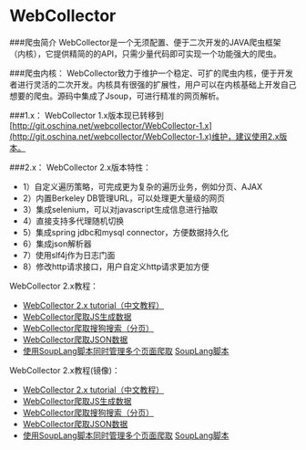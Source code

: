 WebCollector
============

###爬虫简介
WebCollector是一个无须配置、便于二次开发的JAVA爬虫框架（内核），它提供精简的的API，只需少量代码即可实现一个功能强大的爬虫。

###爬虫内核：
WebCollector致力于维护一个稳定、可扩的爬虫内核，便于开发者进行灵活的二次开发。内核具有很强的扩展性，用户可以在内核基础上开发自己想要的爬虫。源码中集成了Jsoup，可进行精准的网页解析。

###1.x：
WebCollector 1.x版本现已转移到[http://git.oschina.net/webcollector/WebCollector-1.x](http://git.oschina.net/webcollector/WebCollector-1.x)维护，建议使用2.x版本。

###2.x：
WebCollector 2.x版本特性：
* 1）自定义遍历策略，可完成更为复杂的遍历业务，例如分页、AJAX
* 2）内置Berkeley DB管理URL，可以处理更大量级的网页
* 3）集成selenium，可以对javascript生成信息进行抽取
* 4）直接支持多代理随机切换
* 5）集成spring jdbc和mysql connector，方便数据持久化
* 6）集成json解析器
* 7）使用slf4j作为日志门面
* 8）修改http请求接口，用户自定义http请求更加方便

WebCollector 2.x教程：
* [WebCollector 2.x tutorial（中文教程）](https://github.com/CrawlScript/WebCollector/blob/master/WebCollector/src/main/java/cn/edu/hfut/dmic/webcollector/example/TutorialCrawler.java)
* [WebCollector爬取JS生成数据](https://github.com/CrawlScript/WebCollector/blob/master/WebCollector/src/main/java/cn/edu/hfut/dmic/webcollector/example/DemoJSCrawler.java)
* [WebCollector爬取搜狗搜索（分页）](https://github.com/CrawlScript/WebCollector/blob/master/WebCollector/src/main/java/cn/edu/hfut/dmic/webcollector/example/DemoSogouCrawler.java)
* [WebCollector爬取JSON数据](https://github.com/CrawlScript/WebCollector/blob/master/WebCollector/src/main/java/cn/edu/hfut/dmic/webcollector/example/DemoJsonCrawler.java)
* [使用SoupLang脚本同时管理多个页面爬取](https://github.com/CrawlScript/WebCollector/blob/master/WebCollector/src/main/java/cn/edu/hfut/dmic/webcollector/example/DemoSoupLangCrawler.java)     [SoupLang脚本](https://github.com/CrawlScript/WebCollector/blob/master/WebCollector/src/main/resources/example/DemoRule.xml)

WebCollector 2.x教程(镜像)：
* [WebCollector 2.x tutorial（中文教程）](http://git.oschina.net/webcollector/WebCollector/blob/master/WebCollector/src/main/java/cn/edu/hfut/dmic/webcollector/example/TutorialCrawler.java)
* [WebCollector爬取JS生成数据](http://git.oschina.net/webcollector/WebCollector/blob/master/WebCollector/src/main/java/cn/edu/hfut/dmic/webcollector/example/DemoJSCrawler.java)
* [WebCollector爬取搜狗搜索（分页）](http://git.oschina.net/webcollector/WebCollector/blob/master/WebCollector/src/main/java/cn/edu/hfut/dmic/webcollector/example/DemoSogouCrawler.java)
* [WebCollector爬取JSON数据](http://git.oschina.net/webcollector/WebCollector/blob/master/WebCollector/src/main/java/cn/edu/hfut/dmic/webcollector/example/DemoJsonCrawler.java)
* [使用SoupLang脚本同时管理多个页面爬取](http://git.oschina.net/webcollector/WebCollector/blob/master/WebCollector/src/main/java/cn/edu/hfut/dmic/webcollector/example/DemoSoupLangCrawler.java)     [SoupLang脚本](http://git.oschina.net/webcollector/WebCollector/blob/master/WebCollector/src/main/resources/example/DemoRule.xml)


